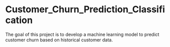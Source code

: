 # Customer_Churn_Prediction_Classification
The goal of this project is to develop a machine learning model to predict customer churn based on historical customer data.
